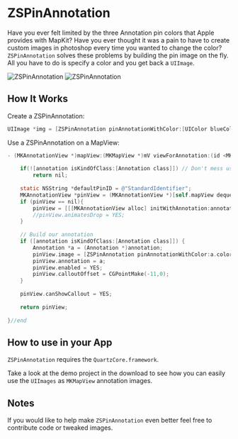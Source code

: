ZSPinAnnotation
=============

Have you ever felt limited by the three Annotation pin colors that Apple provides with MapKit? Have you ever thought it was a pain to have to create custom images in photoshop every time you wanted to change the color?  `ZSPinAnnotation` solves these problems by building the pin image on the fly.  All you have to do is specify a color and you get back a `UIImage`.

![ZSPinAnnotation](http://f.cl.ly/items/1G302a1M1q3C0Y352t2k/Screen%20Shot%202011-12-06%20at%203.24.37%20PM.png "ZSPinAnnotation")
![ZSPinAnnotation](http://f.cl.ly/items/1i3n0P262K0u300v0E2p/Screen%20Shot%202011-12-06%20at%203.24.01%20PM.png "ZSPinAnnotation")

How It Works
---

Create a ZSPinAnnotation:

```objective-c
UIImage *img = [ZSPinAnnotation pinAnnotationWithColor:[UIColor blueColor]];
```

Use a ZSPinAnnotation on a MapView:

```objective-c
- (MKAnnotationView *)mapView:(MKMapView *)mV viewForAnnotation:(id <MKAnnotation>)annotation {
	
	if(![annotation isKindOfClass:[Annotation class]]) // Don't mess user location
        return nil;
	
	static NSString *defaultPinID = @"StandardIdentifier";
	MKAnnotationView *pinView = (MKAnnotationView *)[self.mapView dequeueReusableAnnotationViewWithIdentifier:defaultPinID];
	if (pinView == nil){
		pinView = [[[MKAnnotationView alloc] initWithAnnotation:annotation reuseIdentifier:defaultPinID] autorelease];
		//pinView.animatesDrop = YES;
	}
	
	// Build our annotation
	if ([annotation isKindOfClass:[Annotation class]]) {
		Annotation *a = (Annotation *)annotation;
		pinView.image = [ZSPinAnnotation pinAnnotationWithColor:a.color];// ZSPinAnnotation Being Used
		pinView.annotation = a;
		pinView.enabled = YES;
		pinView.calloutOffset = CGPointMake(-11,0);
	}
	
	pinView.canShowCallout = YES;
	
	return pinView;
	
}//end
```

How to use in your App
---
`ZSPinAnnotation` requires the `QuartzCore.framework`.

Take a look at the demo project in the download to see how you can easily use the `UIImages` as `MKMapView` annotation images.

Notes
---

If you would like to help make `ZSPinAnnotation` even better feel free to contribute code or tweaked images.